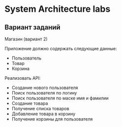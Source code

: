 # System Architecture labs

## Вариант заданий

Магазин (вариант 2)

Приложение должно содержать следующие данные:
- Пользователь
- Товар
- Корзина

Реализовать API:
- Создание нового пользователя
- Поиск пользователя по логину
- Поиск пользователя по маске имя и фамилии
- Создание товара
- Получение списка товаров
- Добавление товара в корзину
- Получение корзины для пользователя
